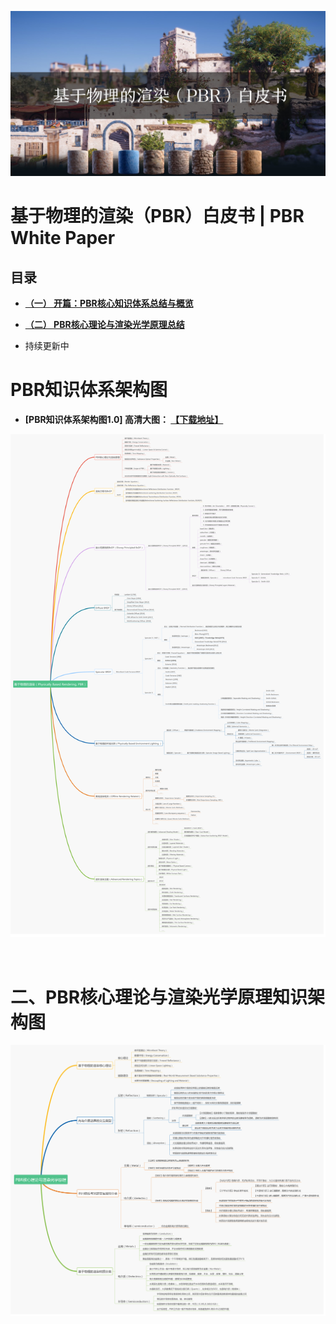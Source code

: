 

![](media/title.jpg)

# 基于物理的渲染（PBR）白皮书 | PBR White Paper
## 目录

- **[（一） 开篇：PBR核心知识体系总结与概览](https://github.com/QianMo/PBR-White-Paper/blob/master/content/part%201/README.md)**

- **[（二） PBR核心理论与渲染光学原理总结](https://github.com/QianMo/PBR-White-Paper/blob/master/content/part%202/README.md)**


- 持续更新中


# PBR知识体系架构图
- **[PBR知识体系架构图1.0] 高清大图：
[【下载地址】](https://github.com/QianMo/PBR-White-Paper/raw/master/media/PBR-White-Paper-Knowledge-Architecture-1.0.png)**


![](media/PBR-White-Paper-Knowledge-Architecture-1.0.png)


<br>

# 二、PBR核心理论与渲染光学原理知识架构图

![](media/2-PBR-Core-Theory-and-Rendering-Principle-Knowledge-Architecture.png)